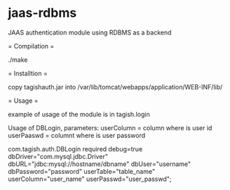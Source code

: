 jaas-rdbms
==========

JAAS authentication module using RDBMS as a backend

= Compilation =

./make

= Installtion =

copy tagishauth.jar into /var/lib/tomcat/webapps/application/WEB-INF/lib/

= Usage =

example of usage of the module is in tagish.login

Usage of DBLogin, parameters:
userColumn = column where is user id
userPaaswd = columnt where is user password

com.tagish.auth.DBLogin required debug=true dbDriver="com.mysql.jdbc.Driver" dbURL="jdbc:mysql://hostname/dbname" dbUser="username" dbPassword="password" userTable="table_name" userColumn="user_name" userPasswd="user_passwd";

